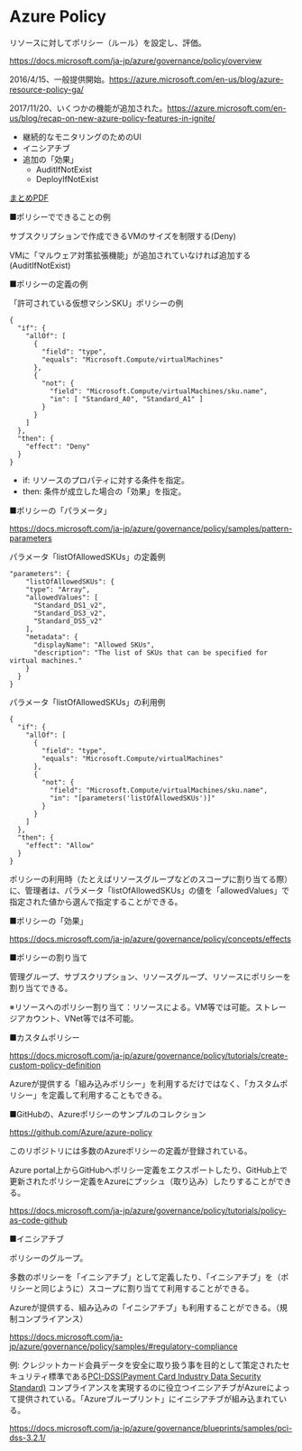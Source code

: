 # Azure Policy

リソースに対してポリシー（ルール）を設定し、評価。

https://docs.microsoft.com/ja-jp/azure/governance/policy/overview

2016/4/15、一般提供開始。https://azure.microsoft.com/en-us/blog/azure-resource-policy-ga/

2017/11/20、いくつかの機能が追加された。https://azure.microsoft.com/en-us/blog/recap-on-new-azure-policy-features-in-ignite/

- 継続的なモニタリングのためのUI
- イニシアチブ
- 追加の「効果」
  - AuditIfNotExist
  - DeployIfNotExist

[まとめPDF](../AZ-104/pdf/mod02/ロール・ポリシー全体像.pdf)


■ポリシーでできることの例

サブスクリプションで作成できるVMのサイズを制限する(Deny)

VMに「マルウェア対策拡張機能」が追加されていなければ追加する(AuditIfNotExist)



■ポリシーの定義の例


「許可されている仮想マシンSKU」ポリシーの例

```
{
  "if": {
    "allOf": [
      {
        "field": "type",
        "equals": "Microsoft.Compute/virtualMachines"
      },
      {
        "not": {
          "field": "Microsoft.Compute/virtualMachines/sku.name",
          "in": [ "Standard_A0", "Standard_A1" ]
        }
      }
    ]
  },
  "then": {
    "effect": "Deny"
  }
}
```

- if: リソースのプロパティに対する条件を指定。
- then: 条件が成立した場合の「効果」を指定。


■ポリシーの「パラメータ」

https://docs.microsoft.com/ja-jp/azure/governance/policy/samples/pattern-parameters

パラメータ「listOfAllowedSKUs」の定義例
```
"parameters": {
    "listOfAllowedSKUs": {
    "type": "Array",
    "allowedValues": [
      "Standard_DS1_v2",
      "Standard_DS3_v2",
      "Standard_DS5_v2"
    ],
    "metadata": {
      "displayName": "Allowed SKUs",
      "description": "The list of SKUs that can be specified for virtual machines."
    }
  }
}
```

パラメータ「listOfAllowedSKUs」の利用例
```
{
  "if": {
    "allOf": [
      {
        "field": "type",
        "equals": "Microsoft.Compute/virtualMachines"
      },
      {
        "not": {
          "field": "Microsoft.Compute/virtualMachines/sku.name",
          "in": "[parameters('listOfAllowedSKUs')]"
        }
      }
    ]
  },
  "then": {
    "effect": "Allow"
  }
}
```

ポリシーの利用時（たとえばリソースグループなどのスコープに割り当てる際）に、管理者は、パラメータ「listOfAllowedSKUs」の値を「allowedValues」で指定された値から選んで指定することができる。

■ポリシーの「効果」

https://docs.microsoft.com/ja-jp/azure/governance/policy/concepts/effects

■ポリシーの割り当て


管理グループ、サブスクリプション、リソースグループ、リソースにポリシーを割り当てできる。

※リソースへのポリシー割り当て：リソースによる。VM等では可能。ストレージアカウント、VNet等では不可能。


■カスタムポリシー

https://docs.microsoft.com/ja-jp/azure/governance/policy/tutorials/create-custom-policy-definition

Azureが提供する「組み込みポリシー」を利用するだけではなく、「カスタムポリシー」を定義して利用することもできる。

■GitHubの、Azureポリシーのサンプルのコレクション

https://github.com/Azure/azure-policy

このリポジトリには多数のAzureポリシーの定義が登録されている。

Azure portal上からGitHubへポリシー定義をエクスポートしたり、GitHub上で更新されたポリシー定義をAzureにプッシュ（取り込み）したりすることができる。

https://docs.microsoft.com/ja-jp/azure/governance/policy/tutorials/policy-as-code-github

■イニシアチブ

ポリシーのグループ。

多数のポリシーを「イニシアチブ」として定義したり、「イニシアチブ」を（ポリシーと同じように）スコープに割り当てて利用することができる。


Azureが提供する、組み込みの「イニシアチブ」も利用することができる。（規制コンプライアンス）

https://docs.microsoft.com/ja-jp/azure/governance/policy/samples/#regulatory-compliance

例: クレジットカード会員データを安全に取り扱う事を目的として策定されたセキュリティ標準である[PCI-DSS(Payment Card Industry Data Security Standard)](https://www.jcdsc.org/pci_dss.php) コンプライアンスを実現するのに役立つイニシアチブがAzureによって提供されている。「Azureブループリント」にイニシアチブが組み込まれている。

https://docs.microsoft.com/ja-jp/azure/governance/blueprints/samples/pci-dss-3.2.1/
